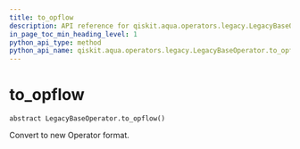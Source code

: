 ```yaml
---
title: to_opflow
description: API reference for qiskit.aqua.operators.legacy.LegacyBaseOperator.to_opflow
in_page_toc_min_heading_level: 1
python_api_type: method
python_api_name: qiskit.aqua.operators.legacy.LegacyBaseOperator.to_opflow
---
```


# to\_opflow

<span id="qiskit.aqua.operators.legacy.LegacyBaseOperator.to_opflow" />

`abstract LegacyBaseOperator.to_opflow()`

Convert to new Operator format.

